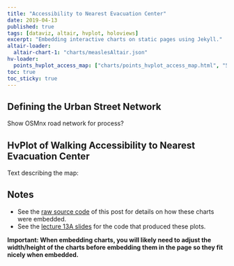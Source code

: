 ```yaml
---
title: "Accessibility to Nearest Evacuation Center"
date: 2019-04-13
published: true
tags: [dataviz, altair, hvplot, holoviews]
excerpt: "Embedding interactive charts on static pages using Jekyll."
altair-loader:
  altair-chart-1: "charts/measlesAltair.json"
hv-loader:
  points_hvplot_access_map: ["charts/points_hvplot_access_map.html", "500"] # second argument is the height
toc: true
toc_sticky: true
---
```


## Defining the Urban Street Network

Show OSMnx road network for process?

## HvPlot of Walking Accessibility to Nearest Evacuation Center

Text describing the map:

<div id="points_hvplot_access_map"></div>

## Notes

- See the [raw source code](https://raw.githubusercontent.com/MUSA-550-Fall-2020/github-pages-starter/master/_posts/2019-04-13-measles-charts.md) of this post for details on how these charts were embedded.
- See the [lecture 13A slides](https://github.com/MUSA-550-Fall-2020/week-13/blob/master/lecture-13A.ipynb) for the code that produced these plots.

**Important: When embedding charts, you will likely need to adjust the width/height of the charts before embedding them in the page so they fit nicely when embedded.**
